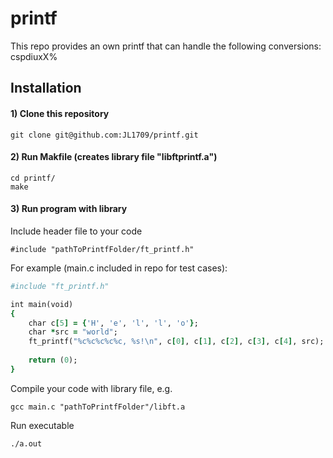 # printf
This repo provides an own printf that can handle the following conversions: cspdiuxX%

## Installation

#### 1) Clone this repository 
```
git clone git@github.com:JL1709/printf.git
```

#### 2) Run Makfile (creates library file "libftprintf.a")
```
cd printf/
make
```

#### 3)  Run program with library
Include header file to your code
```
#include "pathToPrintfFolder/ft_printf.h"
```
For example (main.c included in repo for test cases):
```ruby
#include "ft_printf.h"

int main(void)
{
	char c[5] = {'H', 'e', 'l', 'l', 'o'};
	char *src = "world";
	ft_printf("%c%c%c%c%c, %s!\n", c[0], c[1], c[2], c[3], c[4], src);
	
	return (0);
}
```

Compile your code with library file, e.g.
```
gcc main.c "pathToPrintfFolder"/libft.a
```

Run executable
```
./a.out
```

